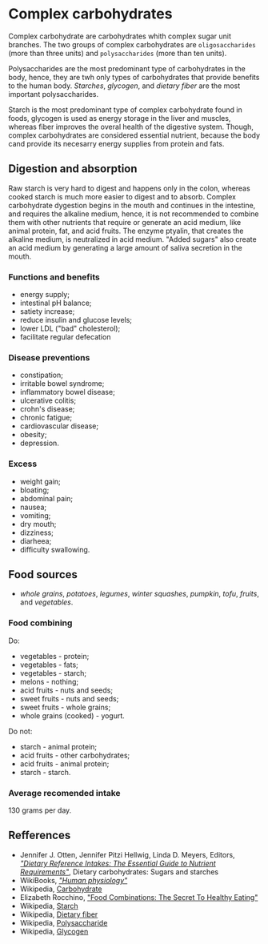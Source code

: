 # Complex carbohydrates

Complex carbohydrate are carbohydrates whith complex sugar unit branches. The two groups of complex carbohydrates are `oligosaccharides` (more than three units) and 
`polysaccharides` (more than ten units).

Polysaccharides are the most predominant type of carbohydrates in the body, hence, they are twh only types of carbohydrates that provide 
benefits to the human body. _Starches_, _glycogen_, and _dietary fiber_ are the most important polysaccharides.

Starch is the most predominant type of complex carbohydrate found in foods, glycogen is used as energy storage in the liver and muscles, whereas fiber improves the 
overal health of the digestive system. Though, complex carbohydrates are considered essential nutrient, because the body cand provide its necesarry energy supplies 
from protein and fats.

## Digestion and absorption
Raw starch is very hard to digest and happens only in the colon, whereas cooked starch is much more easier to digest and to absorb.
Complex carbohydrate dygestion begins in the mouth and continues in the intestine, and requires the alkaline medium, hence, it is not recommended to combine them with other 
nutrients that require or generate an acid medium, like animal protein, fat, and acid fruits. The enzyme ptyalin, that creates the alkaline medium, is neutralized in acid medium.
"Added sugars" also create an acid medium by generating a large amount of saliva secretion in the mouth.

### Functions and benefits
- energy supply;
- intestinal pH balance;
- satiety increase;
- reduce insulin and glucose levels;
- lower LDL ("bad" cholesterol);
- facilitate regular defecation

### Disease preventions
- constipation;
- irritable bowel syndrome;
- inflammatory bowel disease;
- ulcerative colitis;
- crohn's disease;
- chronic fatigue;
- cardiovascular disease;
- obesity;
- depression.

### Excess
- weight gain;
- bloating;
- abdominal pain;
- nausea;
- vomiting;
- dry mouth;
- dizziness;
- diarheea;
- difficulty swallowing.

## Food sources
- _whole grains_, _potatoes_, _legumes_, _winter squashes_, _pumpkin_, _tofu_, _fruits_, and _vegetables_.

### Food combining
Do:
- vegetables - protein;
- vegetables - fats;
- vegetables - starch;
- melons - nothing;
- acid fruits - nuts and seeds;
- sweet fruits - nuts and seeds;
- sweet fruits - whole grains;
- whole grains (cooked) - yogurt.

Do not:
- starch - animal protein;
- acid fruits - other carbohydrates;
- acid fruits - animal protein;
- starch - starch.

### Average recomended intake
130 grams per day.

## Refferences
- Jennifer J. Otten, Jennifer Pitzi Hellwig, Linda D. Meyers, Editors, [_"Dietary Reference Intakes: The Essential Guide to Nutrient Requirements"_](https://www.amazon.com/Dietary-Reference-Intakes-Essential-Requirements/dp/0309157420), Dietary carbohydrates: Sugars and starches
- WikiBooks, [_"Human physiology"_](https://en.wikibooks.org/wiki/Human_Physiology/Nutrition#Carbohydrates)
- Wikipedia, [Carbohydrate](https://en.wikipedia.org/wiki/Carbohydrate)
- Elizabeth Rocchino, ["Food Combinations: The Secret To Healthy Eating"](http://www.mindbodygreen.com/0-7896/food-combinations-the-secret-to-healthy-eating.html)
- Wikipedia, [Starch](https://en.wikipedia.org/wiki/Starch)
- Wikipedia, [Dietary fiber](https://en.wikipedia.org/wiki/Dietary_fiber)
- Wikipedia, [Polysaccharide](https://en.wikipedia.org/wiki/Polysaccharide)
- Wikipedia, [Glycogen](https://en.wikipedia.org/wiki/Glycogen)